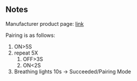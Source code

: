 <!-- Notes BEGIN: You can edit here. Add "## Notes" headline if not already present. -->

## Notes
Manufacturer product page: [link](https://de.paulmann.com/p/maxled-controller-smart-home-zigbee-3.0-tunable-white-dc-24v-max.-144w-weiss-grau/50046)

Pairing is as follows:
1. ON>5S
2. repeat 5X
    1. OFF>3S
    2. ON<2S
3. Breathing lights 10s -> Succeeded/Pairing Mode

<!-- Notes END: Do not edit below this line -->